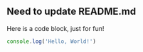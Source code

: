 ## Need to update README.md

Here is a code block, just for fun!

```js
console.log('Hello, World!')
```